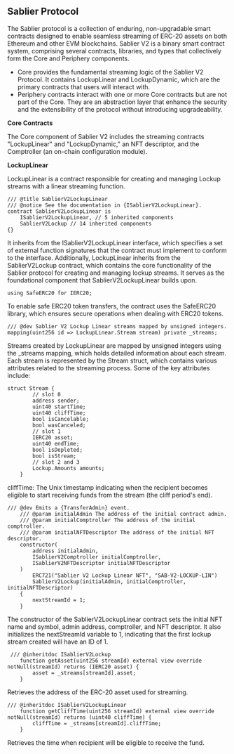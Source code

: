 ## Sablier Protocol

The Sablier protocol is a collection of enduring, non-upgradable smart contracts designed to enable seamless streaming of ERC-20 assets on both Ethereum and other EVM blockchains. Sablier V2 is a binary smart contract system, comprising several contracts, libraries, and types that collectively form the Core and Periphery components.

- Core provides the fundamental streaming logic of the Sablier V2 Protocol. It contains LockupLinear and LockupDynamic, which are the primary contracts that users will interact with.
- Periphery contracts interact with one or more Core contracts but are not part of the Core. They are an abstraction layer that enhance the security and the extensibility of the protocol without introducing upgradeability.

**Core Contracts**

The Core component of Sablier V2 includes the streaming contracts "LockupLinear" and "LockupDynamic," an NFT descriptor, and the Comptroller (an on-chain configuration module).

**LockupLinear**

LockupLinear is a contract responsible for creating and managing Lockup streams with a linear streaming function.

```solidity
/// @title SablierV2LockupLinear
/// @notice See the documentation in {ISablierV2LockupLinear}.
contract SablierV2LockupLinear is
    ISablierV2LockupLinear, // 5 inherited components
    SablierV2Lockup // 14 inherited components
{}
```

It inherits from the ISablierV2LockupLinear interface, which specifies a set of external function signatures that the contract must implement to conform to the interface. Additionally, LockupLinear inherits from the SablierV2Lockup contract, which contains the core functionality of the Sablier protocol for creating and managing lockup streams. It serves as the foundational component that SablierV2LockupLinear builds upon.

```solidity
using SafeERC20 for IERC20;
```

To enable safe ERC20 token transfers, the contract uses the SafeERC20 library, which ensures secure operations when dealing with ERC20 tokens.

```solidity
/// @dev Sablier V2 Lockup Linear streams mapped by unsigned integers.
mapping(uint256 id => LockupLinear.Stream stream) private _streams;
```

Streams created by LockupLinear are mapped by unsigned integers using the \_streams mapping, which holds detailed information about each stream. Each stream is represented by the Stream struct, which contains various attributes related to the streaming process. Some of the key attributes include:

```solidity
struct Stream {
        // slot 0
        address sender;
        uint40 startTime;
        uint40 cliffTime;
        bool isCancelable;
        bool wasCanceled;
        // slot 1
        IERC20 asset;
        uint40 endTime;
        bool isDepleted;
        bool isStream;
        // slot 2 and 3
        Lockup.Amounts amounts;
    }
```

cliffTime: The Unix timestamp indicating when the recipient becomes eligible to start receiving funds from the stream (the cliff period's end).

```solidity
/// @dev Emits a {TransferAdmin} event.
    /// @param initialAdmin The address of the initial contract admin.
    /// @param initialComptroller The address of the initial comptroller.
    /// @param initialNFTDescriptor The address of the initial NFT descriptor.
    constructor(
        address initialAdmin,
        ISablierV2Comptroller initialComptroller,
        ISablierV2NFTDescriptor initialNFTDescriptor
    )
        ERC721("Sablier V2 Lockup Linear NFT", "SAB-V2-LOCKUP-LIN")
        SablierV2Lockup(initialAdmin, initialComptroller, initialNFTDescriptor)
    {
        nextStreamId = 1;
    }
```

The constructor of the SablierV2LockupLinear contract sets the initial NFT name and symbol, admin address, comptroller, and NFT descriptor. It also initializes the nextStreamId variable to 1, indicating that the first lockup stream created will have an ID of 1.

```solidity
 /// @inheritdoc ISablierV2Lockup
    function getAsset(uint256 streamId) external view override notNull(streamId) returns (IERC20 asset) {
        asset = _streams[streamId].asset;
    }
```

Retrieves the address of the ERC-20 asset used for streaming.

```solidity
/// @inheritdoc ISablierV2LockupLinear
    function getCliffTime(uint256 streamId) external view override notNull(streamId) returns (uint40 cliffTime) {
        cliffTime = _streams[streamId].cliffTime;
    }
```

Retrieves the time when recipient will be eligible to receive the fund.
